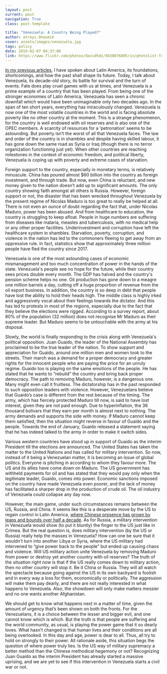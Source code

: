 ```yaml
---
layout: post
current: post
navigation: True
class: post-template

title: "Venezuela: A Country Being Played?"
author: atreyi.bhaumik
cover: assets/images/venezuela.jpg
tags: policy
date: 2019-02-07 04:37:00
link: https://www.flickr.com/photos/davidhdz/9438076805/in/photolist-fo1Bqa-B2sbJm-5trFh4-2yW382-Eg9nSP-g5Uiw-fHtVzk-PEtev-EyAxsj-KDTHVF-knUx7-f7J8pB-6PviJw-bno1D-8myDfs-nf1XXz-DQTWyT-8Jwnfb-6yjdv-sHCok-F4WSwy-HDzytJ-KexQFm-DTPA4G-Toogfh-HDzu9w-e1uC5a-JBGCQ-9V5yt-nt9yXB-bNpqk2-BKb8rg-EMpKsX-vKur7v-RkazUc-hTNWq-EZ4ok-4x3pQ2-JHpyTk-EupGNh-gX8GGc-fNwnso-HfBtrY-24poyy7-JMLm6W-KYyVH5-LmELX8-axZToY-GTjjFW-26AZne3
---
```

[In my previous articles](https://thepangean.com/author/atreyi.bhaumik/), I have spoken about Latin America, its foundations, shortcomings, and how the past shall shape its future. Today, I talk about Venezuela, its decade-old story, its battle for survival and the turn of events. Fate does play cruel games with us at times, and Venezuela is a prime example of a country that has been played. From being one of the stronger economies of Latin America, Venezuela has seen a chronic downfall which would have been unimaginable only two decades ago. In the span of ten short years, everything has miraculously changed. Venezuela is now one of the most volatile countries in the world and is facing absolute poverty like no other country at the moment. This is a strange phenomenon, for the country is well endowed with oil reserves and is also one of the OPEC members. A scarcity of resources for a ‘petronation’ seems to be astounding. But poverty isn’t the worst of all that Venezuela faces. The law and order of the country is in shambles and despite having skilled labour, it has gone down the same road as Syria or Iraq (though there is no terror organization functioning just yet). When other countries are reaching milestones in the context of economic freedom, and political liberty, Venezuela is coping up with poverty and extreme cases of starvation.

Foreign support to the country, especially in monetary terms, is relatively minuscule. China has poured almost $60 billion into the country as foreign investment, and through trade. But now, even China is reluctant, and new money given to the nation doesn’t add up to significant amounts. The only country showing faith amongst all others is Russia. However, foreign support or not, the disaster that has been wrecked throughout Venezuela by the present regime of Nicolas Maduro is too great to really be helped at all. There is not even an ounce of doubt regarding the fact that, under Nicolas Maduro, power has been abused. And from healthcare to education, the country is struggling to keep afloat. People in huge numbers are suffering from diseases like malaria, measles and tuberculosis, with no medical help or any other proper facilities. Underinvestment and corruption have left the healthcare system in shambles. Starvation, poverty, corruption, and violence in the nation has led to the commoners fleeing to get away from an oppressive rule. In fact, statistics show that approximately three million people have fled the country since 2017.

Venezuela is one of the most astounding cases of economic mismanagement and too much concentration of power in the hands of the state. Venezuela's people see no hope for the future, while their country sees prices double every month. The GDP has halved and the country's pension scheme helps no one. Oil production has gone down to a meagre one million barrels a day, cutting off a huge proportion of revenue from the oil export business. In addition, the country is so deep in debt that people have lost the ability to hold their heads high. The middle class is highly irked and aggressively vocal about their feelings towards the dictator. And this has led to protests in most of the regions, especially due to the fact that they believe the elections were rigged. According to a survey report, about 80% of the population (32 million) does not recognise Mr Maduro as their supreme leader. But Maduro seems to be untouchable with the army at his disposal.

Slowly, the world is finally responding to the crisis along with Venezuela's political opposition. Juan Guaido, the leader of the National Assembly has proclaimed to be the true leader of the nation. To show support and appreciation for Guaido, around one million men and women took to the streets. Their march was a demand for a proper democracy and greater rights for the innocent people who are paying the price for an unruly regime. Guaido too is playing on the same emotions of the people. He has stated that he wants to “rebuild” the country and bring back proper democracy. The path to removing Maduro, however, is a dangerous one. Many might even call it fruitless. The dictatorship has in the past responded to such opposition leaders with violence. However, Venezuelans believe that Guaido’s case is different from the rest because of the timing. The army, which has fiercely protected Maduro till now, is said to have lost interest, given they are not paid enough. Due to hyperinflation, the 36 thousand bolivars that they earn per month is almost next to nothing. The army demands and supports the side with money. If Maduro cannot keep them satisfied, then the situation might reverse in favour of Guaido and the people. Towards the end of January, Guaido released a statement saying that he has indeed talked to the army in order to make it switch sides.

Various western countries have stood up in support of Guaido as the interim President till the elections are announced.  The United States has taken the matter to the United Nations and has called for military intervention. So now, instead of it being a Venezuelan matter, it is becoming an issue of global politics. Everyone is pitching in according to whom they favour more. The US and its allies have come down on Maduro. The US government has withheld payments for oil and has stated that they would pay only when the legitimate leader, Guaido, comes into power. Economic sanctions imposed on the country have made Venezuela even poorer, and the lack of money has facilitated a sharper drop in the production of crude oil. The oil industry of Venezuela could collapse any day now.

However, the main game, under such circumstances remains between the US, Russia, and China. It seems like this is a desperate move by the US to regain control in Latin America, [where Chinese presence has grown by leaps and bounds over half a decade](https://thepangean.com/China-in-Latin-America). As for Russia, a military intervention in Venezuela would show (to put it bluntly) the finger to the US just like in Crimea. But the real question is, does military intervention (by the US or Russia) really help the masses in Venezuela? How can one be sure that it wouldn’t turn into another Libya or Syria, where the US military had intervened to “give power back to the people” but ended up causing chaos and violence. Will US military action unite Venezuela by removing Maduro from power or destroy yet another country with oil reserves? The truth of the situation right now is that if the US really comes down to military action, then no other country will stop it. Be it China or Russia. They will all watch the spectacle because going against the US in its own backyard is foolish and in every way a loss for them, economically or politically. The aggression will make them pay dearly, and there are not really interested in what happens to Venezuela. Also, the showdown will only make matters messier and no one wants another Afghanistan.

We should get to know what happens next in a matter of time, given the amount of urgency that’s been shown on both the fronts. For the Venezuelans, it is a choice between the lesser and bigger evil, and one cannot know which is which. But the truth is that people are suffering and the world community, as usual, is playing the power game that it so dearly loves. What hasn’t changed is that human lives and their conditions are all being overlooked. In this day and age, power is dear to all. Thus, all try to hold on strongly to their power. All rationale aside, this situation begs the question of where power truly lies. Is the US way of military supremacy a better method than the Chinese methodical hegemony or not? Recognizing Juan Guaido as the interim President has already started a massive uprising, and we are yet to see if this intervention in Venezuela starts a civil war or not.
